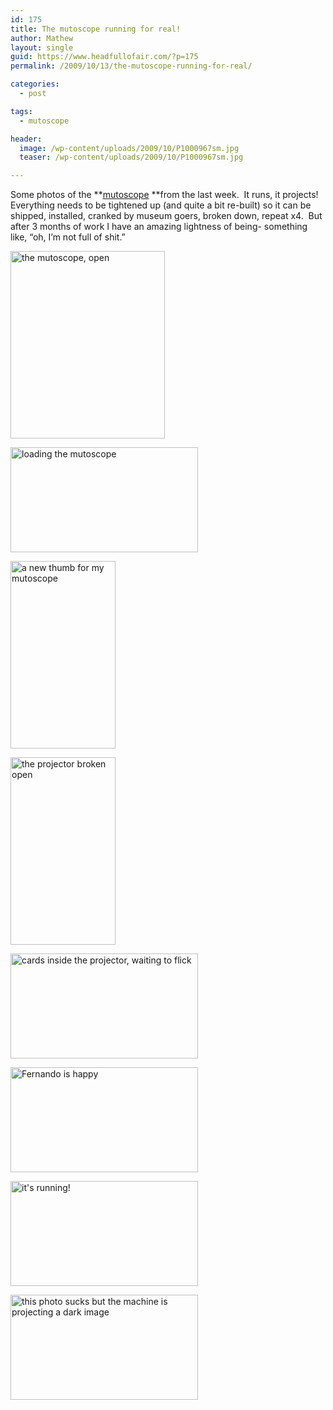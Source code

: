 ```yaml
---
id: 175
title: The mutoscope running for real!
author: Mathew
layout: single
guid: https://www.headfullofair.com/?p=175
permalink: /2009/10/13/the-mutoscope-running-for-real/

categories:
  - post

tags:
  - mutoscope

header:
  image: /wp-content/uploads/2009/10/P1000967sm.jpg
  teaser: /wp-content/uploads/2009/10/P1000967sm.jpg

---
```


Some photos of the **[mutoscope][1] **from the last week.  It runs, it projects!  Everything needs to be tightened up (and quite a bit re-built) so it can be shipped, installed, cranked by museum goers, broken down, repeat x4.  But after 3 months of work I have an amazing lightness of being- something like, &#8220;oh, I&#8217;m not full of shit.&#8221;

[<img class="alignnone size-medium wp-image-173" title="the mutoscope, open" src="https://www.headfullofair.com/wp-content/uploads/2009/10/P1000933sm-247x300.jpg" alt="the mutoscope, open" width="247" height="300" />][2]

[<img class="alignnone size-medium wp-image-174" title="loading the mutoscope" src="https://www.headfullofair.com/wp-content/uploads/2009/10/P1000934sm-300x168.jpg" alt="loading the mutoscope" width="300" height="168" />][3]

[<img class="alignnone size-medium wp-image-171" title="a new thumb for my mutoscope" src="https://www.headfullofair.com/wp-content/uploads/2009/10/P1000921sm1-168x300.jpg" alt="a new thumb for my mutoscope" width="168" height="300" />][4]

[<img class="alignnone size-medium wp-image-176" title="the projector broken open" src="https://www.headfullofair.com/wp-content/uploads/2009/10/P1000969sm-168x300.jpg" alt="the projector broken open" width="168" height="300" />][5]

[<img title="cards inside the projector, waiting to flick" src="https://www.headfullofair.com/wp-content/uploads/2009/10/P1000943sm-300x168.jpg" alt="cards inside the projector, waiting to flick" width="300" height="168" />][6]

[<img class="alignnone size-medium wp-image-177" title="Fernando is happy" src="https://www.headfullofair.com/wp-content/uploads/2009/10/P1000967sm-300x168.jpg" alt="Fernando is happy" width="300" height="168" />][7]

[<img class="alignnone size-medium wp-image-179" title="it's running!" src="https://www.headfullofair.com/wp-content/uploads/2009/10/P1000946sm-300x168.jpg" alt="it's running!" width="300" height="168" />][8]

[<img class="alignnone size-medium wp-image-178" title="this photo sucks but the machine is projecting a dark image" src="https://www.headfullofair.com/wp-content/uploads/2009/10/P1000951sm-300x168.jpg" alt="this photo sucks but the machine is projecting a dark image" width="300" height="168" />][9]

 [1]: /tags/mutoscope/
 [2]: /wp-content/uploads/2009/10/P1000933sm.jpg
 [3]: /wp-content/uploads/2009/10/P1000934sm.jpg
 [4]: /wp-content/uploads/2009/10/P1000921sm1.jpg
 [5]: /wp-content/uploads/2009/10/P1000969sm.jpg
 [6]: /wp-content/uploads/2009/10/P1000943sm.jpg
 [7]: /wp-content/uploads/2009/10/P1000967sm.jpg
 [8]: /wp-content/uploads/2009/10/P1000946sm.jpg
 [9]: /wp-content/uploads/2009/10/P1000951sm.jpg